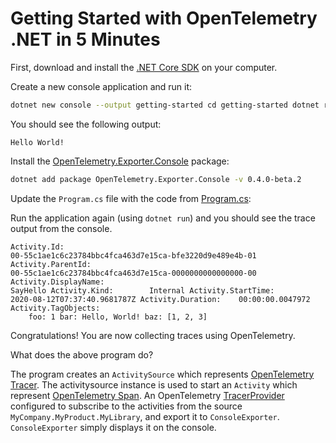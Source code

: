 # Getting Started with OpenTelemetry .NET in 5 Minutes

First, download and install the [.NET Core
SDK](https://dotnet.microsoft.com/download) on your computer.

Create a new console application and run it:

```sh
dotnet new console --output getting-started cd getting-started dotnet run
```

You should see the following output:

```console
Hello World!
```

Install the
[OpenTelemetry.Exporter.Console](../../../src/OpenTelemetry.Exporter.Console/README.md)
package:

```sh
dotnet add package OpenTelemetry.Exporter.Console -v 0.4.0-beta.2
```

Update the `Program.cs` file with the code from [Program.cs](./Program.cs):

Run the application again (using `dotnet run`) and you should see the trace
output from the console.

```text
Activity.Id:
00-55c1ae1c6c23784bbc4fca463d7e15ca-bfe3220d9e489e4b-01 Activity.ParentId:
00-55c1ae1c6c23784bbc4fca463d7e15ca-0000000000000000-00 Activity.DisplayName:
SayHello Activity.Kind:        Internal Activity.StartTime:
2020-08-12T07:37:40.9681787Z Activity.Duration:    00:00:00.0047972
Activity.TagObjects:
    foo: 1 bar: Hello, World! baz: [1, 2, 3]
```

Congratulations! You are now collecting traces using OpenTelemetry.

What does the above program do?

The program creates an `ActivitySource` which represents [OpenTelemetry
Tracer](https://github.com/open-telemetry/opentelemetry-specification/blob/master/specification/trace/api.md#tracer).
The activitysource instance is used to start an `Activity` which represent
[OpenTelemetry
Span](https://github.com/open-telemetry/opentelemetry-specification/blob/master/specification/trace/api.md#span).
An OpenTelemetry
[TracerProvider](https://github.com/open-telemetry/opentelemetry-specification/blob/master/specification/trace/api.md#tracerprovider)
configured to subscribe to the activities from the source
`MyCompany.MyProduct.MyLibrary`, and export it to `ConsoleExporter`.
`ConsoleExporter` simply displays it on the console.

